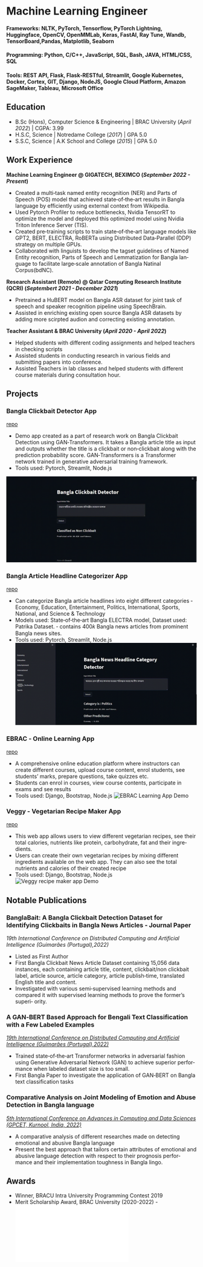 # Machine Learning Engineer

#### Frameworks: NLTK, PyTorch, Tensorflow, PyTorch Lightning, Huggingface, OpenCV, OpenMMLab, Keras, FastAI, Ray Tune, Wandb, TensorBoard,Pandas, Matplotlib, Seaborn
#### Programming: Python, C/C++, JavaScript, SQL, Bash, JAVA, HTML/CSS, SQL
#### Tools: REST API, Flask, Flask‑RESTful, Streamlit, Google Kubernetes, Docker, Cortex, GIT, Django, NodeJS, Google Cloud Platform, Amazon SageMaker, Tableau, Microsoft Office

## Education
- B.Sc (Hons), Computer Science & Engineering | BRAC University (_April 2022_)	| CGPA: 3.99							       		
- H.S.C, Science	| Notredame College (_2017_) | GPA 5.0	 			        		
- S.S.C, Science | A.K School and College (_2015_) | GPA 5.0

## Work Experience
**Machine Learning Engineer @ GIGATECH, BEXIMCO (_September 2022 - Present_)**
- Created a multi‑task named entity recognition (NER) and Parts of Speech (POS) model that achieved state‑of‑the‑art results in Bangla language
by efficiently using external context from Wikipedia. 
- Used Pytorch Profiler to reduce bottlenecks, Nvidia TensorRT to optimize the model and deployed this optimized model using Nvidia Triton Inference Server (TIS).
- Created pre‑training scripts to train state‑of‑the‑art language models like GPT2, BERT, ELECTRA, RoBERTa using Distributed Data‑Parallel (DDP)
strategy on multiple GPUs.
- Collaborated with linguists to develop the tagset guidelines of Named Entity recognition, Parts of Speech and Lemmatization for Bangla lan‑
guage to facilitate large‑scale annotation of Bangla Natinal Corpus(bdNC).

**Research Assistant (Remote) @ Qatar Computing Research Institute (QCRI) (_Septembert 2021 - December 2021_)**
- Pretrained a HuBERT model on Bangla ASR dataset for joint task of speech and speaker recognition pipeline using SpeechBrain.
- Assisted in enriching existing open source Bangla ASR datasets by adding more scirpted audion and correcting existing annotation.

**Teacher Assistant & BRAC University (_April 2020 - April 2022_)**
- Helped students with different coding assignments and helped teachers in checking scripts
- Assisted students in conducting research in various fields and submitting papers into conference.
- Assisted Teachers in lab classes and helped students with different course materials during consultation hour.

## Projects
### Bangla Clickbait Detector App
[repo](https://github.com/MotaharMahtab/Bangla-Clickbait-Detector-App)
-  Demo app created as a part of research work on Bangla Clickbait Detection using GAN‑Transformers. It takes a Bangla article title as input and
outputs whether the title is a clickbait or non‑clickbait along with the prediction probability score. GAN‑Transformers is a Transformer network
trained in generative adversarial training framework.
- Tools used: Pytorch, Streamlit, Node.js

![clickbait_detection_demo](/assets/img/clickbait_detection_demo.gif)

### Bangla Article Headline Categorizer App
[repo](https://github.com/MotaharMahtab/Bangla-Headline-Categorizer-App)

- Can categorize Bangla article headlines into eight different categories ‑ Economy, Education, Entertainment, Politics, International, Sports,
National, and Science & Technology
- Models used: State‑of‑the‑art Bangla ELECTRA model, Dataset used: Patrika Dataset. ‑ contains 400𝑘 Bangla news articles from prominent
Bangla news sites.
- Tools used: Pytorch, Streamlit, Node.js
![Headline Categorizer Demo](/assets/img/headline_detector_demo.gif)

### EBRAC ‑ Online Learning App
[repo](https://github.com/MotaharMahtab/EBRAC)

- A comprehensive online education platform where instructors can create different courses, upload course content, enrol students, see students’
marks, prepare questions, take quizzes etc.
- Students can enrol in courses, view course contents, participate in exams and see results
- Tools used: Django, Bootstrap, Node.js
![EBRAC Learning App Demo](/assets/img/Functionalities.gif)

### Veggy - Vegetarian Recipe Maker App
[repo](https://github.com/MotaharMahtab/django_vegetarian_recipe)

- This web app allows users to view different vegetarian recipes, see their total calories, nutrients like protein, carbohydrate, fat and their ingre‑
dients.
- Users can create their own vegetarian recipes by mixing different ingredients available on the web app. They can also see the total nutrients
and calories of their created recipe
- Tools used: Django, Bootstrap, Node.js
![Veggy recipe maker app Demo](/assets/img/Functionalities_recipe.gif)

## Notable Publications
### BanglaBait: A Bangla Clickbait Detection Dataset for Identifying Clickbaits in Bangla News Articles ‑ Journal Paper
<em>19th International Conference on Distributed Computing and Artificial Intelligence (Guimarães (Portugal),2022)</em>
- Listed as First Author
- First Bangla Clickbait News Article Dataset containing 15,056 data instances, each containing article title, content, clickbait/non clickbait label,
article source, article category, article publish‑time, translated English title and content.
- Investigated with various semi‑supervised learning methods and compared it with supervised learning methods to prove the former’s superi‑
ority.

### A GAN‑BERT Based Approach for Bengali Text Classification with a Few Labeled Examples
[<em>19th International Conference on Distributed Computing and Artificial Intelligence (Guimarães (Portugal),2022)</em>](https://link.springer.com/chapter/10.1007/978-3-031-20859-1_3)
- Trained state‑of‑the‑art Transformer networks in adversarial fashion using Generative Adversarial Network (GAN) to achieve superior perfor‑
mance when labeled dataset size is too small.
- First Bangla Paper to investigate the application of GAN‑BERT on Bangla text classification tasks

### Comparative Analysis on Joint Modeling of Emotion and Abuse Detection in Bangla language
[<em>5th International Conference on Advances in Computing and Data Sciences (GPCET, Kurnool, India, 2022)</em>](https://link.springer.com/chapter/10.1007/978-3-031-12641-3_17)
- A comparative analysis of different researches made on detecting emotional and abusive Bangla language
- Present the best approach that tailors certain attributes of emotional and abusive language detection with respect to their prognosis perfor‑
mance and their implementation toughness in Bangla lingo.

## Awards
- Winner, BRACU Intra University Programming Contest 2019
- Merit Scholarship Award, BRAC University  (2020-2022)
-![Resume](/assets/resume.pdf)

